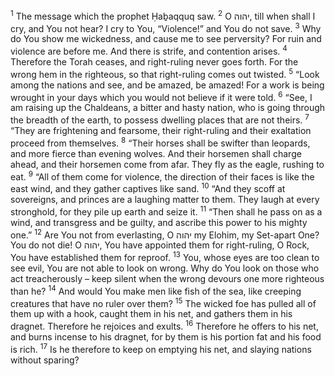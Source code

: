 <sup>1</sup> The message which the prophet Ḥaḇaqquq saw.
<sup>2</sup> O יהוה, till when shall I cry, and You not hear? I cry to You, “Violence!” and You do not save.
<sup>3</sup> Why do You show me wickedness, and cause me to see perversity? For ruin and violence are before me. And there is strife, and contention arises.
<sup>4</sup> Therefore the Torah ceases, and right-ruling never goes forth. For the wrong hem in the righteous, so that right-ruling comes out twisted.
<sup>5</sup> “Look among the nations and see, and be amazed, be amazed! For a work is being wrought in your days which you would not believe if it were told.
<sup>6</sup> “See, I am raising up the Chaldeans, a bitter and hasty nation, who is going through the breadth of the earth, to possess dwelling places that are not theirs.
<sup>7</sup> “They are frightening and fearsome, their right-ruling and their exaltation proceed from themselves.
<sup>8</sup> “Their horses shall be swifter than leopards, and more fierce than evening wolves. And their horsemen shall charge ahead, and their horsemen come from afar. They fly as the eagle, rushing to eat.
<sup>9</sup> “All of them come for violence, the direction of their faces is like the east wind, and they gather captives like sand.
<sup>10</sup> “And they scoff at sovereigns, and princes are a laughing matter to them. They laugh at every stronghold, for they pile up earth and seize it.
<sup>11</sup> “Then shall he pass on as a wind, and transgress and be guilty, and ascribe this power to his mighty one.”
<sup>12</sup> Are You not from everlasting, O יהוה my Elohim, my Set-apart One? You do not die! O יהוה, You have appointed them for right-ruling, O Rock, You have established them for reproof.
<sup>13</sup> You, whose eyes are too clean to see evil, You are not able to look on wrong. Why do You look on those who act treacherously – keep silent when the wrong devours one more righteous than he?
<sup>14</sup> And would You make men like fish of the sea, like creeping creatures that have no ruler over them?
<sup>15</sup> The wicked foe has pulled all of them up with a hook, caught them in his net, and gathers them in his dragnet. Therefore he rejoices and exults.
<sup>16</sup> Therefore he offers to his net, and burns incense to his dragnet, for by them is his portion fat and his food is rich.
<sup>17</sup> Is he therefore to keep on emptying his net, and slaying nations without sparing?
